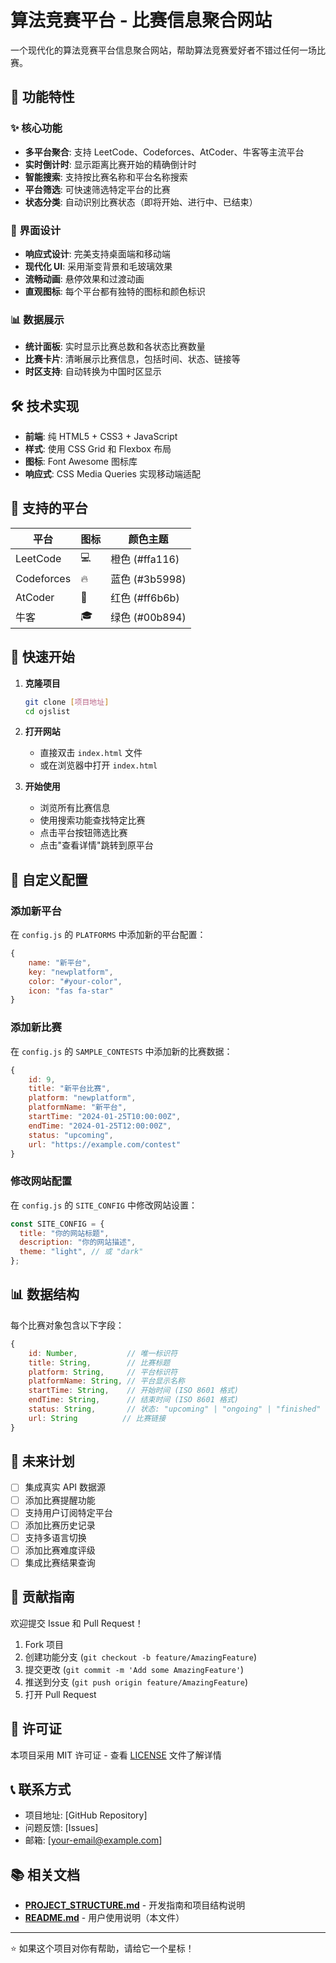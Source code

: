 # 算法竞赛平台 - 比赛信息聚合网站

一个现代化的算法竞赛平台信息聚合网站，帮助算法竞赛爱好者不错过任何一场比赛。

## 🚀 功能特性

### ✨ 核心功能

- **多平台聚合**: 支持 LeetCode、Codeforces、AtCoder、牛客等主流平台
- **实时倒计时**: 显示距离比赛开始的精确倒计时
- **智能搜索**: 支持按比赛名称和平台名称搜索
- **平台筛选**: 可快速筛选特定平台的比赛
- **状态分类**: 自动识别比赛状态（即将开始、进行中、已结束）

### 🎨 界面设计

- **响应式设计**: 完美支持桌面端和移动端
- **现代化 UI**: 采用渐变背景和毛玻璃效果
- **流畅动画**: 悬停效果和过渡动画
- **直观图标**: 每个平台都有独特的图标和颜色标识

### 📊 数据展示

- **统计面板**: 实时显示比赛总数和各状态比赛数量
- **比赛卡片**: 清晰展示比赛信息，包括时间、状态、链接等
- **时区支持**: 自动转换为中国时区显示

## 🛠️ 技术实现

- **前端**: 纯 HTML5 + CSS3 + JavaScript
- **样式**: 使用 CSS Grid 和 Flexbox 布局
- **图标**: Font Awesome 图标库
- **响应式**: CSS Media Queries 实现移动端适配

## 📱 支持的平台

| 平台       | 图标 | 颜色主题       |
| ---------- | ---- | -------------- |
| LeetCode   | 💻   | 橙色 (#ffa116) |
| Codeforces | 🔥   | 蓝色 (#3b5998) |
| AtCoder    | 🤖   | 红色 (#ff6b6b) |
| 牛客       | 🎓   | 绿色 (#00b894) |

## 🚀 快速开始

1. **克隆项目**

   ```bash
   git clone [项目地址]
   cd ojslist
   ```

2. **打开网站**

   - 直接双击 `index.html` 文件
   - 或在浏览器中打开 `index.html`

3. **开始使用**
   - 浏览所有比赛信息
   - 使用搜索功能查找特定比赛
   - 点击平台按钮筛选比赛
   - 点击"查看详情"跳转到原平台

## 🔧 自定义配置

### 添加新平台

在 `config.js` 的 `PLATFORMS` 中添加新的平台配置：

```javascript
{
    name: "新平台",
    key: "newplatform",
    color: "#your-color",
    icon: "fas fa-star"
}
```

### 添加新比赛

在 `config.js` 的 `SAMPLE_CONTESTS` 中添加新的比赛数据：

```javascript
{
    id: 9,
    title: "新平台比赛",
    platform: "newplatform",
    platformName: "新平台",
    startTime: "2024-01-25T10:00:00Z",
    endTime: "2024-01-25T12:00:00Z",
    status: "upcoming",
    url: "https://example.com/contest"
}
```

### 修改网站配置

在 `config.js` 的 `SITE_CONFIG` 中修改网站设置：

```javascript
const SITE_CONFIG = {
  title: "你的网站标题",
  description: "你的网站描述",
  theme: "light", // 或 "dark"
};
```

## 📊 数据结构

每个比赛对象包含以下字段：

```javascript
{
    id: Number,           // 唯一标识符
    title: String,        // 比赛标题
    platform: String,     // 平台标识符
    platformName: String, // 平台显示名称
    startTime: String,    // 开始时间 (ISO 8601 格式)
    endTime: String,      // 结束时间 (ISO 8601 格式)
    status: String,       // 状态: "upcoming" | "ongoing" | "finished"
    url: String          // 比赛链接
}
```

## 🌟 未来计划

- [ ] 集成真实 API 数据源
- [ ] 添加比赛提醒功能
- [ ] 支持用户订阅特定平台
- [ ] 添加比赛历史记录
- [ ] 支持多语言切换
- [ ] 添加比赛难度评级
- [ ] 集成比赛结果查询

## 🤝 贡献指南

欢迎提交 Issue 和 Pull Request！

1. Fork 项目
2. 创建功能分支 (`git checkout -b feature/AmazingFeature`)
3. 提交更改 (`git commit -m 'Add some AmazingFeature'`)
4. 推送到分支 (`git push origin feature/AmazingFeature`)
5. 打开 Pull Request

## 📄 许可证

本项目采用 MIT 许可证 - 查看 [LICENSE](LICENSE) 文件了解详情

## 📞 联系方式

- 项目地址: [GitHub Repository]
- 问题反馈: [Issues]
- 邮箱: [your-email@example.com]

## 📚 相关文档

- **[PROJECT_STRUCTURE.md](PROJECT_STRUCTURE.md)** - 开发指南和项目结构说明
- **[README.md](README.md)** - 用户使用说明（本文件）

---

⭐ 如果这个项目对你有帮助，请给它一个星标！
